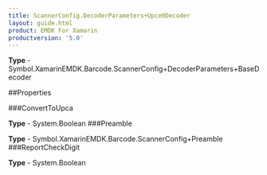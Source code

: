 ```yaml
---
title: ScannerConfig.DecoderParameters+Upce0Decoder
layout: guide.html
product: EMDK For Xamarin 
productversion: '5.0' 
---
```



**Type** - Symbol.XamarinEMDK.Barcode.ScannerConfig+DecoderParameters+BaseDecoder

##Properties

###ConvertToUpca


**Type** - System.Boolean
###Preamble


**Type** - Symbol.XamarinEMDK.Barcode.ScannerConfig+Preamble
###ReportCheckDigit


**Type** - System.Boolean
